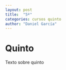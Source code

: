 ```yaml
---
layout: post
title:  "5º"
categories: cursos quinto
author: "Daniel García"
---
```


# Quinto

Texto sobre quinto
